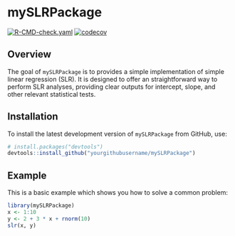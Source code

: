 # mySLRPackage
[![R-CMD-check.yaml](https://github.com/ChloeYan1005/mySLRPackage/actions/workflows/R-CMD-check.yaml/badge.svg)](https://github.com/ChloeYan1005/mySLRPackage/actions/workflows/R-CMD-check.yaml)
[![codecov](https://codecov.io/github/ChloeYan1005/mySLRPackage/graph/badge.svg?token=70YZ9W0IAB)](https://codecov.io/github/ChloeYan1005/mySLRPackage)
## Overview

The goal of `mySLRPackage` is to provides a simple implementation of simple linear regression (SLR). It is designed to offer an straightforward way to perform SLR analyses, providing clear outputs for intercept, slope, and other relevant statistical tests.

## Installation

To install the latest development version of `mySLRPackage` from GitHub, use:

``` r
# install.packages("devtools")
devtools::install_github("yourgithubusername/mySLRPackage")
```

## Example

This is a basic example which shows you how to solve a common problem:

``` r
library(mySLRPackage)
x <- 1:10
y <- 2 + 3 * x + rnorm(10)
slr(x, y)
```
